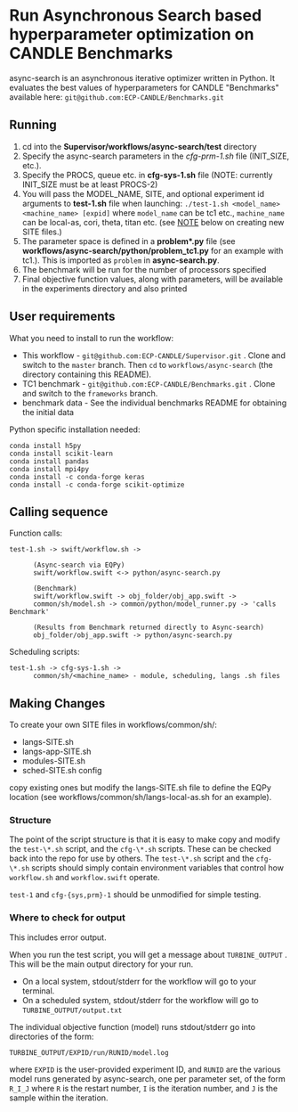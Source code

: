 # Run Asynchronous Search based hyperparameter optimization on CANDLE Benchmarks

async-search is an asynchronous iterative optimizer written in Python. It evaluates the best values of hyperparameters for CANDLE "Benchmarks" available here: `git@github.com:ECP-CANDLE/Benchmarks.git`

## Running ##

1. cd into the **Supervisor/workflows/async-search/test** directory
2. Specify the async-search parameters in the *cfg-prm-1.sh* file (INIT_SIZE, etc.).  
3. Specify the PROCS, queue etc. in **cfg-sys-1.sh** file
(NOTE: currently INIT_SIZE must be at least PROCS-2)
4. You will pass the MODEL_NAME, SITE, and optional experiment id arguments to **test-1.sh** file when launching:
`./test-1.sh <model_name> <machine_name> [expid]`
where `model_name` can be tc1 etc., `machine_name` can be local-as, cori, theta, titan etc. (see [NOTE](#making_changes) below on creating new SITE files.)
5. The parameter space is defined in a **problem\*.py** file (see **workflows/async-search/python/problem_tc1.py** for an example with tc1.). This is imported as `problem` in **async-search.py**.
6. The benchmark will be run for the number of processors specified
7. Final objective function values, along with parameters, will be available in the experiments directory and also printed


## User requirements ##

What you need to install to run the workflow:

* This workflow - `git@github.com:ECP-CANDLE/Supervisor.git` .
  Clone and switch to the `master` branch. Then `cd` to `workflows/async-search`
  (the directory containing this README).
* TC1 benchmark - `git@github.com:ECP-CANDLE/Benchmarks.git` .
  Clone and switch to the `frameworks` branch.
* benchmark data -
 See the individual benchmarks README for obtaining the initial data

 Python specific installation needed:
```
conda install h5py
conda install scikit-learn
conda install pandas
conda install mpi4py
conda install -c conda-forge keras
conda install -c conda-forge scikit-optimize
```

## Calling sequence ##

Function calls:
```
test-1.sh -> swift/workflow.sh ->

      (Async-search via EQPy)
      swift/workflow.swift <-> python/async-search.py

      (Benchmark)
      swift/workflow.swift -> obj_folder/obj_app.swift ->
      common/sh/model.sh -> common/python/model_runner.py -> 'calls Benchmark'

      (Results from Benchmark returned directly to Async-search)
      obj_folder/obj_app.swift -> python/async-search.py
```

Scheduling scripts:
```
test-1.sh -> cfg-sys-1.sh ->
      common/sh/<machine_name> - module, scheduling, langs .sh files
```
## Making Changes <a name="making_changes"></a>

To create your own SITE files in workflows/common/sh/:
- langs-SITE.sh
- langs-app-SITE.sh
- modules-SITE.sh
- sched-SITE.sh config

copy existing ones but modify the langs-SITE.sh file to define the EQPy location (see workflows/common/sh/langs-local-as.sh for an example).

### Structure ###

The point of the script structure is that it is easy to make copy and modify the `test-\*.sh` script, and the `cfg-\*.sh` scripts.  These can be checked back into the repo for use by others.  The `test-\*.sh` script and the `cfg-\*.sh` scripts should simply contain environment variables that control how `workflow.sh` and `workflow.swift` operate.

`test-1` and `cfg-{sys,prm}-1` should be unmodified for simple testing.

### Where to check for output ###

This includes error output.

When you run the test script, you will get a message about `TURBINE_OUTPUT` .  This will be the main output directory for your run.

* On a local system, stdout/stderr for the workflow will go to your terminal.
* On a scheduled system, stdout/stderr for the workflow will go to `TURBINE_OUTPUT/output.txt`

The individual objective function (model) runs stdout/stderr go into directories of the form:

`TURBINE_OUTPUT/EXPID/run/RUNID/model.log`

where `EXPID` is the user-provided experiment ID, and `RUNID` are the various model runs generated by async-search, one per parameter set, of the form `R_I_J` where `R` is the restart number, `I` is the iteration number, and `J` is the sample within the iteration.
